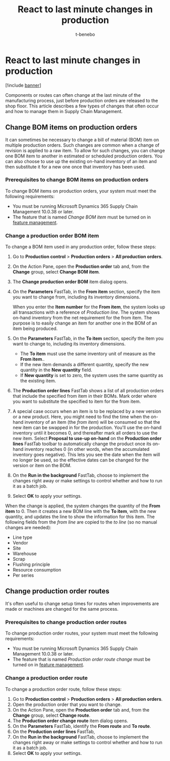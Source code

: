 ﻿---
title: React to last minute changes in production
description: Components or routes can often change at the list minute of the manufacturing process, just before production orders are released to the shop floor. This article describes a few types of changes that often occur and how to react to manage them in Supply Chain Management.
author: t-benebo
ms.author: benebotg
ms.reviewer: kamaybac
ms.search.form:
ms.topic: how-to
ms.date: 03/08/2024
audience: Application User
ms.search.region: Global
ms.custom: bap-template
---

# React to last minute changes in production

[!include [banner](../includes/banner.md)]

Components or routes can often change at the last minute of the manufacturing process, just before production orders are released to the shop floor. This article describes a few types of changes that often occur and how to manage them in Supply Chain Management.

## Change BOM items on production orders  

It can sometimes be necessary to change a bill of material (BOM) item on multiple production orders. Such changes are common when a change of revision is applied to a raw item. To allow for such changes, you can change one BOM item to another in estimated or scheduled production orders. You can also choose to use up the existing on-hand inventory of an item and then substitute it for a new one once that inventory has been used.

### Prerequisites to change BOM items on production orders

To change BOM items on production orders, your system must meet the following requirements:

- You must be running Microsoft Dynamics 365 Supply Chain Management 10.0.38 or later.
- The feature that is named *Change BOM item* must be turned on in [feature management](../../fin-ops-core/fin-ops/get-started/feature-management/feature-management-overview.md).

### Change a production order BOM item

To change a BOM item used in any production order, follow these steps:

1. Go to **Production control** \> **Production orders** \> **All production orders**.
1. On the Action Pane, open the **Production order** tab and, from the **Change** group, select **Change BOM item**.
1. The **Change production order BOM** item dialog opens.
1. On the **Parameters** FastTab, in the **From item** section, specify the item you want to change from, including its inventory dimensions.

    When you enter the **Item number** for the **From item**, the system looks up all transactions with a reference of *Production line*. The system shows on-hand inventory from the net requirement for the from item. The purpose is to easily change an item for another one in the BOM of an item being produced.

1. On the **Parameters** FastTab, in the **To item** section, specify the item you want to change to, including its inventory dimensions. 
    - The **To item** must use the same inventory unit of measure as the **From item**..
    - If the new item demands a different quantity, specify the new quantity in the **New quantity** field.
    - If **New quantity** is set to zero, the system uses the same quantity as the existing item.
1. The **Production order lines** FastTab shows a list of all production orders that include the specified from item in their BOMs. Mark order where you want to substitute the specified to item for the from item.
1. A special case occurs when an item is to be replaced by a new version or a new product. Here, you might need to find the time when the on-hand inventory of an item (the *from item*) will be consumed so that the new item can be swapped in for the production. You'll use the on-hand inventory until it becomes 0, and thereafter mark all orders to use the new item. Select  **Proposal to use-up on-hand** on the **Production order lines** FastTab toolbar to automatically change the product once its on-hand inventory reaches 0 (in other words, when the accumulated inventory goes negative). This lets you see the date when the item will no longer be used, so the effective dates can be changed for the version or item on the BOM.
1. On the **Run in the background** FastTab, choose to implement the changes right away or make settings to control whether and how to run it as a batch job.
1. Select **OK** to apply your settings.

When the change is applied, the system changes the quantity of the **From item** to 0. Then it creates a new BOM line with the **To item**, with the new quantity, and updates the line to show the information for this item. The following fields from the *from line* are copied to the *to line* (so no manual changes are needed):

- Line type
- Vendor
- Site
- Warehouse
- Scrap
- Flushing principle
- Resource consumption
- Per series

## Change production order routes

It's often useful to change setup times for routes when improvements are made or machines are changed for the same process.

### Prerequisites to change production order routes

To change production order routes, your system must meet the following requirements:

- You must be running Microsoft Dynamics 365 Supply Chain Management 10.0.38 or later.
- The feature that is named *Production order route change* must be turned on in [feature management](../../fin-ops-core/fin-ops/get-started/feature-management/feature-management-overview.md).

### Change a production order route

To change a production order route, follow these steps:

1. Go to **Production control** \> **Production orders** \> **All production orders**.
1. Open the production order that you want to change.  <!--KFM: Mention status values here?-->
1. On the Action Pane, open the **Production order** tab and, from the **Change** group, select **Change route**.
1. The **Production order change route** item dialog opens.
1. On the **Parameters** FastTab, identify the **From route** and **To route**.
1. On the **Production order lines** FastTab, <!-- KFM: What Can we do here? What is this for? -->
1. On the **Run in the background** FastTab, choose to implement the changes right away or make settings to control whether and how to run it as a batch job.
1. Select **OK** to apply your settings.
